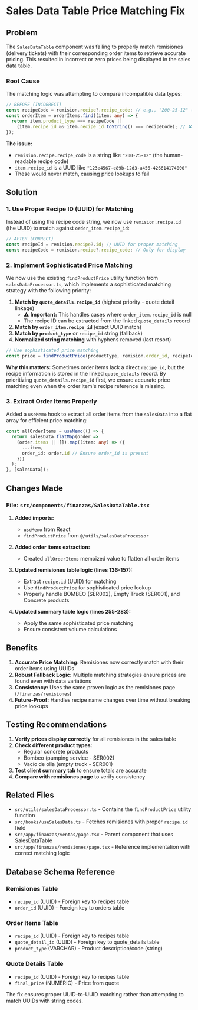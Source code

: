 # Sales Data Table Price Matching Fix

## Problem

The `SalesDataTable` component was failing to properly match remisiones (delivery tickets) with their corresponding order items to retrieve accurate pricing. This resulted in incorrect or zero prices being displayed in the sales data table.

### Root Cause

The matching logic was attempting to compare incompatible data types:

```typescript
// BEFORE (INCORRECT)
const recipeCode = remision.recipe?.recipe_code; // e.g., "200-25-12" (string)
const orderItem = orderItems.find((item: any) => {
  return item.product_type === recipeCode ||
    (item.recipe_id && item.recipe_id.toString() === recipeCode); // ❌ Comparing UUID string with recipe code
});
```

**The issue:** 
- `remision.recipe.recipe_code` is a string like `"200-25-12"` (the human-readable recipe code)
- `item.recipe_id` is a UUID like `"123e4567-e89b-12d3-a456-426614174000"`
- These would never match, causing price lookups to fail

## Solution

### 1. Use Proper Recipe ID (UUID) for Matching

Instead of using the recipe code string, we now use `remision.recipe.id` (the UUID) to match against `order_item.recipe_id`:

```typescript
// AFTER (CORRECT)
const recipeId = remision.recipe?.id; // UUID for proper matching
const recipeCode = remision.recipe?.recipe_code; // Only for display
```

### 2. Implement Sophisticated Price Matching

We now use the existing `findProductPrice` utility function from `salesDataProcessor.ts`, which implements a sophisticated matching strategy with the following priority:

1. **Match by `quote_details.recipe_id`** (highest priority - quote detail linkage)
   - ⚠️ **Important:** This handles cases where `order_item.recipe_id` is null
   - The recipe ID can be extracted from the linked `quote_details` record
2. **Match by `order_item.recipe_id`** (exact UUID match)
3. **Match by `product_type`** or `recipe_id` string (fallback)
4. **Normalized string matching** with hyphens removed (last resort)

```typescript
// Use sophisticated price matching
const price = findProductPrice(productType, remision.order_id, recipeId, allOrderItems);
```

**Why this matters:** Sometimes order items lack a direct `recipe_id`, but the recipe information is stored in the linked `quote_details` record. By prioritizing `quote_details.recipe_id` first, we ensure accurate price matching even when the order item's recipe reference is missing.

### 3. Extract Order Items Properly

Added a `useMemo` hook to extract all order items from the `salesData` into a flat array for efficient price matching:

```typescript
const allOrderItems = useMemo(() => {
  return salesData.flatMap(order => 
    (order.items || []).map((item: any) => ({
      ...item,
      order_id: order.id // Ensure order_id is present
    }))
  );
}, [salesData]);
```

## Changes Made

### File: `src/components/finanzas/SalesDataTable.tsx`

1. **Added imports:**
   - `useMemo` from React
   - `findProductPrice` from `@/utils/salesDataProcessor`

2. **Added order items extraction:**
   - Created `allOrderItems` memoized value to flatten all order items

3. **Updated remisiones table logic (lines 136-157):**
   - Extract `recipe.id` (UUID) for matching
   - Use `findProductPrice` for sophisticated price lookup
   - Properly handle BOMBEO (SER002), Empty Truck (SER001), and Concrete products

4. **Updated summary table logic (lines 255-283):**
   - Apply the same sophisticated price matching
   - Ensure consistent volume calculations

## Benefits

1. **Accurate Price Matching:** Remisiones now correctly match with their order items using UUIDs
2. **Robust Fallback Logic:** Multiple matching strategies ensure prices are found even with data variations
3. **Consistency:** Uses the same proven logic as the remisiones page (`/finanzas/remisiones`)
4. **Future-Proof:** Handles recipe name changes over time without breaking price lookups

## Testing Recommendations

1. **Verify prices display correctly** for all remisiones in the sales table
2. **Check different product types:**
   - Regular concrete products
   - Bombeo (pumping service - SER002)
   - Vacío de olla (empty truck - SER001)
3. **Test client summary tab** to ensure totals are accurate
4. **Compare with remisiones page** to verify consistency

## Related Files

- `src/utils/salesDataProcessor.ts` - Contains the `findProductPrice` utility function
- `src/hooks/useSalesData.ts` - Fetches remisiones with proper `recipe.id` field
- `src/app/finanzas/ventas/page.tsx` - Parent component that uses SalesDataTable
- `src/app/finanzas/remisiones/page.tsx` - Reference implementation with correct matching logic

## Database Schema Reference

### Remisiones Table
- `recipe_id` (UUID) - Foreign key to recipes table
- `order_id` (UUID) - Foreign key to orders table

### Order Items Table
- `recipe_id` (UUID) - Foreign key to recipes table
- `quote_detail_id` (UUID) - Foreign key to quote_details table
- `product_type` (VARCHAR) - Product description/code (string)

### Quote Details Table
- `recipe_id` (UUID) - Foreign key to recipes table
- `final_price` (NUMERIC) - Price from quote

The fix ensures proper UUID-to-UUID matching rather than attempting to match UUIDs with string codes.

